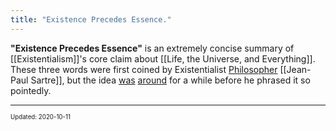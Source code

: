 ```yaml
---
title: "Existence Precedes Essence."
---
```


**"Existence Precedes Essence"** is an extremely concise summary of [[Existentialism]]'s core claim about [[Life, the Universe, and Everything]]. These three words were first coined by Existentialist [Philosopher](/philosophers)<!-- [[Philosophers]] --> [[Jean-Paul Sartre]], but the idea [was](/soren-kierkegaard)<!-- [[Soren Kierkegaard]] --> [around](/martin-heidegger)<!-- [[Martin Heidegger]] --> for a while before he phrased it so pointedly.

---

<sup><sub>Updated: 2020-10-11</sub></sup>
